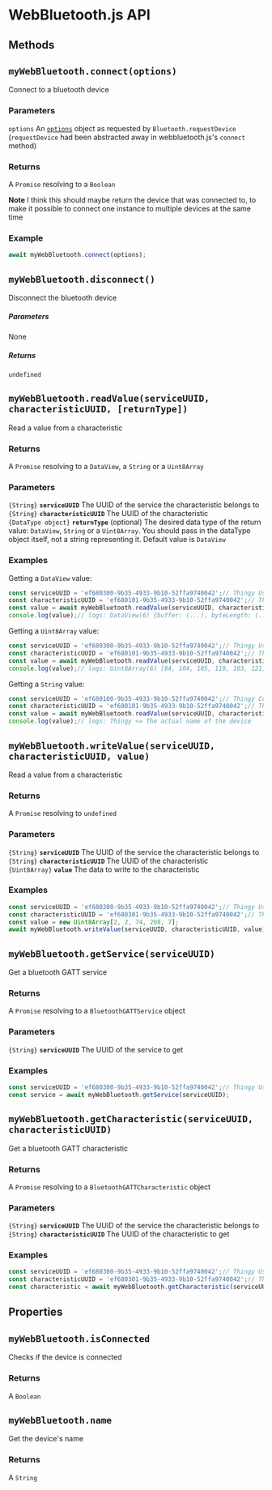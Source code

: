 # WebBluetooth.js API #

## Methods



## `myWebBluetooth.connect(options)`

Connect to a bluetooth device

### Parameters

`options` An [`options`](https://developer.mozilla.org/en-US/docs/Web/API/Bluetooth/requestDevice#Parameters) object as requested by `Bluetooth.requestDevice` (`requestDevice` had been abstracted away in webbluetooth.js's `connect` method)

### Returns

A `Promise` resolving to a `Boolean`

**Note** I think this should maybe return the device that was connected to, to make it possible to connect one instance to multiple devices at the same time

### Example
```javascript
await myWebBluetooth.connect(options);
```


## `myWebBluetooth.disconnect()`

Disconnect the bluetooth device

##### Parameters

None

##### Returns

`undefined`




## `myWebBluetooth.readValue(serviceUUID, characteristicUUID, [returnType])`

Read a value from a characteristic

### Returns

A `Promise` resolving to a `DataView`, a `String` or a `Uint8Array`

### Parameters

`{String}` **`serviceUUID`** The UUID of the service the characteristic belongs to  
`{String}` **`characteristicUUID`** The UUID of the characteristic  
`{DataType object}` **`returnType`** (optional) The desired data type of the return value: `DataView`, `String` or a `Uint8Array`. You should pass in the dataType object itself, not a string representing it. Default value is `DataView`

### Examples

Getting a `DataView` value:

```javascript
const serviceUUID = 'ef680300-9b35-4933-9b10-52ffa9740042';// Thingy User Interface Service
const characteristicUUID = 'ef680101-9b35-4933-9b10-52ffa9740042';// Thingy Name characteristic
const value = await myWebBluetooth.readValue(serviceUUID, characteristicUUID);
console.log(value);// logs: DataView(6) {buffer: (...), byteLength: (...), byteOffset: (...)} <= The original DataView returned by the Web Bluetooth API
```

Getting a `Uint8Array` value:

```javascript
const serviceUUID = 'ef680300-9b35-4933-9b10-52ffa9740042';// Thingy User Interface Service
const characteristicUUID = 'ef680101-9b35-4933-9b10-52ffa9740042';// Thingy Name characteristic
const value = await myWebBluetooth.readValue(serviceUUID, characteristicUUID, Uint8Array);
console.log(value);// logs: Uint8Array(6) [84, 104, 105, 110, 103, 121] <= values representing name's characters
```

Getting a `String` value:

```javascript
const serviceUUID = 'ef680100-9b35-4933-9b10-52ffa9740042';// Thingy Configuration Service
const characteristicUUID = 'ef680101-9b35-4933-9b10-52ffa9740042';// Thingy Name characteristic
const value = await myWebBluetooth.readValue(serviceUUID, characteristicUUID, String);
console.log(value);// logs: Thingy <= The actual name of the device
```




## `myWebBluetooth.writeValue(serviceUUID, characteristicUUID, value)`

Read a value from a characteristic

### Returns

A `Promise` resolving to `undefined`

### Parameters

`{String}` **`serviceUUID`** The UUID of the service the characteristic belongs to  
`{String}` **`characteristicUUID`** The UUID of the characteristic  
`{Uint8Array}` **`value`** The data to write to the characteristic

### Examples

```javascript
const serviceUUID = 'ef680300-9b35-4933-9b10-52ffa9740042';// Thingy User Interface Service
const characteristicUUID = 'ef680301-9b35-4933-9b10-52ffa9740042';// Thingy Name characteristic
const value = new Uint8Array[2, 2, 74, 208, 7];
await myWebBluetooth.writeValue(serviceUUID, characteristicUUID, value);
```




## `myWebBluetooth.getService(serviceUUID)`

Get a bluetooth GATT service

### Returns

A `Promise` resolving to a `BluetoothGATTService` object

### Parameters

`{String}` **`serviceUUID`** The UUID of the service to get

### Examples

```javascript
const serviceUUID = 'ef680300-9b35-4933-9b10-52ffa9740042';// Thingy User Interface Service
const service = await myWebBluetooth.getService(serviceUUID);
```




## `myWebBluetooth.getCharacteristic(serviceUUID, characteristicUUID)`

Get a bluetooth GATT characteristic

### Returns

A `Promise` resolving to a `BluetoothGATTCharacteristic` object

### Parameters

`{String}` **`serviceUUID`** The UUID of the service the characteristic belongs to  
`{String}` **`characteristicUUID`** The UUID of the characteristic to get

### Examples

```javascript
const serviceUUID = 'ef680300-9b35-4933-9b10-52ffa9740042';// Thingy User Interface Service
const characteristicUUID = 'ef680301-9b35-4933-9b10-52ffa9740042';// Thingy Name characteristic
const characteristic = await myWebBluetooth.getCharacteristic(serviceUUID, characteristicUUID);
```

## Properties

## `myWebBluetooth.isConnected`

Checks if the device is connected

### Returns

A `Boolean`



## `myWebBluetooth.name`

Get the device's name

### Returns

A `String`